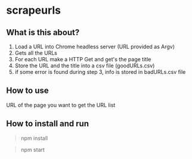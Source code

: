 # scrapeurls
## What is this about?
1. Load a URL into Chrome headless server (URL provided as Argv)
2. Gets all the URLs
3. For each URL make a HTTP Get and get's the page title
4. Store the URL and the title into a csv file (goodURLs.csv)
5. if some error is found during step 3, info is stored in badURLs.csv file

## How to use
URL of the page you want to get the URL list

## How to install and run
> npm install

> npm start

